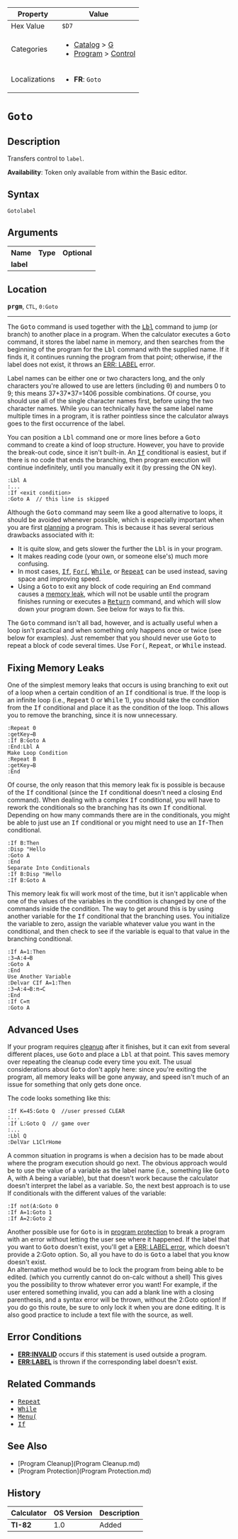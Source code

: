 | Property      | Value |
|---------------|-------|
| Hex Value     | `$D7`|
| Categories    | <ul><li>[Catalog](<../categories/Catalog.md>) > [G](<../categories/Catalog.md#G>)</li><li>[Program](<../categories/Program.md>) > [Control](<../categories/Program.md#Control>)</li></ul> |
| Localizations | <ul><li><b>FR</b>: `Goto `</li></ul> |

# `Goto `

## Description
Transfers control to `label`.


<b>Availability</b>: Token only available from within the Basic editor.

## Syntax
`Gotolabel`

## Arguments
<table>
<tr><th>Name</th><th>Type</th><th>Optional</th></tr>

<tr><td><b>label</b></td><td></td><td></td></tr>

</table>

## Location
<tt><kbd><b>prgm</b></kbd></tt>, `CTL`, `0:Goto`
<hr>

The <tt>Goto</tt> command is used together with the <tt><a href="Lbl.md">Lbl</a></tt> command to jump (or branch) to another place in a program. When the calculator executes a <tt>Goto</tt> command, it stores the label name in memory, and then searches from the beginning of the program for the <tt>Lbl</tt> command with the supplied name. If it finds it, it continues running the program from that point; otherwise, if the label does not exist, it throws an [ERR: LABEL](errors#label) error.

Label names can be either one or two characters long, and the only characters you're allowed to use are letters (including θ) and numbers 0 to 9; this means 37+37*37=1406 possible combinations. Of course, you should use all of the single character names first, before using the two character names. While you can technically have the same label name multiple times in a program, it is rather pointless since the calculator always goes to the first occurrence of the label.

You can position a <tt>Lbl</tt> command one or more lines before a <tt>Goto</tt> command to create a kind of loop structure. However, you have to provide the break-out code, since it isn't built-in. An <tt><a href="If.md">If</a></tt> conditional is easiest, but if there is no code that ends the branching, then program execution will continue indefinitely, until you manually exit it (by pressing the ON key).

```ti-basic
:Lbl A
:...
:If <exit condition>
:Goto A  // this line is skipped
```

Although the <tt>Goto</tt> command may seem like a good alternative to loops, it should be avoided whenever possible, which is especially important when you are first [planning](plan) a program. This is because it has several serious drawbacks associated with it:

*   It is quite slow, and gets slower the further the <tt>Lbl</tt> is in your program.
*   It makes reading code (your own, or someone else's) much more confusing.
*   In most cases, <tt><a href="If.md">If</a></tt>, <tt><a href="For(.md">For(</a></tt>, <tt><a href="While.md">While</a></tt>, or <tt><a href="Repeat.md">Repeat</a></tt> can be used instead, saving space and improving speed.
*   Using a <tt>Goto</tt> to exit any block of code requiring an <tt>End</tt> command causes a [memory leak](memory-leaks), which will not be usable until the program finishes running or executes a <tt><a href="Return.md">Return</a></tt> command, and which will slow down your program down. See below for ways to fix this.

The <tt>Goto</tt> command isn't all bad, however, and is actually useful when a loop isn't practical and when something only happens once or twice (see below for examples). Just remember that you should never use <tt>Goto</tt> to repeat a block of code several times. Use <tt>For(</tt>, <tt>Repeat</tt>, or <tt>While</tt> instead.

## Fixing Memory Leaks

One of the simplest memory leaks that occurs is using branching to exit out of a loop when a certain condition of an <tt>If</tt> conditional is true. If the loop is an infinite loop (i.e., <tt>Repeat</tt> 0 or <tt>While</tt> 1), you should take the condition from the <tt>If</tt> conditional and place it as the condition of the loop. This allows you to remove the branching, since it is now unnecessary.

```ti-basic
:Repeat 0
:getKey→B
:If B:Goto A
:End:Lbl A
Make Loop Condition
:Repeat B
:getKey→B
:End
```

Of course, the only reason that this memory leak fix is possible is because of the <tt>If</tt> conditional (since the <tt>If</tt> conditional doesn't need a closing <tt>End</tt> command). When dealing with a complex <tt>If</tt> conditional, you will have to rework the conditionals so the branching has its own <tt>If</tt> conditional. Depending on how many commands there are in the conditionals, you might be able to just use an <tt>If</tt> conditional or you might need to use an <tt>If</tt>-<tt>Then</tt> conditional.

```ti-basic
:If B:Then
:Disp "Hello
:Goto A
:End
Separate Into Conditionals
:If B:Disp "Hello
:If B:Goto A
```

This memory leak fix will work most of the time, but it isn't applicable when one of the values of the variables in the condition is changed by one of the commands inside the condition. The way to get around this is by using another variable for the <tt>If</tt> conditional that the branching uses. You initialize the variable to zero, assign the variable whatever value you want in the conditional, and then check to see if the variable is equal to that value in the branching conditional.

```ti-basic
:If A=1:Then
:3→A:4→B
:Goto A
:End
Use Another Variable
:Delvar CIf A=1:Then
:3→A:4→B:π→C
:End
:If C=π
:Goto A
```

## Advanced Uses

If your program requires [cleanup](cleanup.md) after it finishes, but it can exit from several different places, use <tt>Goto</tt> and place a <tt>Lbl</tt> at that point. This saves memory over repeating the cleanup code every time you exit. The usual considerations about <tt>Goto</tt> don't apply here: since you're exiting the program, all memory leaks will be gone anyway, and speed isn't much of an issue for something that only gets done once.

The code looks something like this:

```ti-basic
:If K=45:Goto Q  //user pressed CLEAR
:...
:If L:Goto Q  // game over
:...
:Lbl Q
:DelVar L1ClrHome
```

A common situation in programs is when a decision has to be made about where the program execution should go next. The obvious approach would be to use the value of a variable as the label name (i.e., something like <tt>Goto</tt> A, with A being a variable), but that doesn't work because the calculator doesn't interpret the label as a variable. So, the next best approach is to use If conditionals with the different values of the variable:

```ti-basic
:If not(A:Goto 0
:If A=1:Goto 1
:If A=2:Goto 2
```

Another possible use for <tt>Goto</tt> is in [program protection](protection) to break a program with an error without letting the user see where it happened. If the label that you want to <tt>Goto</tt> doesn't exist, you'll get a [ERR: LABEL error](errors#label), which doesn't provide a 2:Goto option. So, all you have to do is <tt>Goto</tt> a label that you know doesn't exist.  
An alternative method would be to lock the program from being able to be edited. (which you currently cannot do on-calc without a shell) This gives you the possibility to throw whatever error you want! For example, if the user entered something invalid, you can add a blank line with a closing parenthesis, and a syntax error will be thrown, without the 2:Goto option! If you do go this route, be sure to only lock it when you are done editing. It is also good practice to include a text file with the source, as well.

## Error Conditions

*   **[ERR:INVALID](errors#invalid)** occurs if this statement is used outside a program.
*   **[ERR:LABEL](errors#label)** is thrown if the corresponding label doesn't exist.

## Related Commands

*   <tt><a href="Repeat.md">Repeat</a></tt>
*   <tt><a href="While.md">While</a></tt>
*   <tt><a href="Menu(.md">Menu(</a></tt>
*   <tt><a href="If.md">If</a></tt>

## See Also

*   [Program Cleanup](Program Cleanup.md)
*   [Program Protection](Program Protection.md)

## History
| Calculator | OS Version | Description |
|------------|------------|-------------|
| <b>TI-82</b> | 1.0 | Added |


